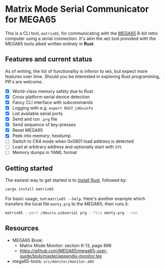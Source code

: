 # Matrix Mode Serial Communicator for MEGA65

This is a CLI tool, `matrix65`, for communicating with the [MEGA65](https://mega65.org/)
8-bit retro computer using a serial connection.
It's akin the `m65` tool provided with the MEGA65 tools
albeit written entirely in **Rust**.

## Features and current status

As of writing, the list of functionality is inferior to `m65`, but
expect more features over time.
Should you be interested in exploring Rust programming,
PR's are welcome.

- [x] World-class memory safety due to Rust
- [x] Cross platform serial device detection
- [x] Fancy CLI interface with subcommands
- [x] Logging with e.g. `export RUST_LOG=info`
- [x] List available serial ports
- [x] Send and run `.prg` file
- [x] Send sequence of key-presses
- [x] Reset MEGA65
- [x] Peek into memory; hexdump
- [ ] Switch to C64 mode when 0x0801 load address is detected
- [ ] Load at arbitrary address and optionally start with `SYS`
- [ ] Memory dumps in YAML format

## Getting started

The easiest way to get started is to [install Rust](https://www.rust-lang.org/tools/install), followed by:

~~~ bash
cargo install matrix65
~~~

For basic usage, run `matrix65 --help`. Here's another example which transfers the local file `monty.prg`
to the MEGA65; then runs it:

~~~ bash
matrix65 --port /dev/cu.usbserial prg --file monty.prg --run
~~~


## Resources

- MEGA65 Book:
  - Matrix Mode Monitor: section K-13, page 866
  - https://github.com/MEGA65/mega65-user-guide/blob/master/appendix-monitor.tex
- mega65-tools: `src/monitor/monitor.a65`
